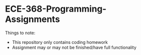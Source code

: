 # ECE-368-Programming-Assignments

Things to note:
  * This repository only contains coding homework
  * Assignment may or may not be finished/have full functionality
